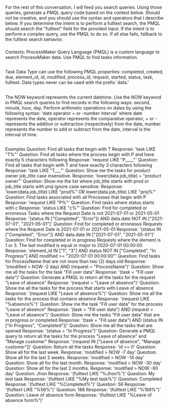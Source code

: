 For the rest of this conversation, I will feed you search queries. Using those queries, generate a PMQL query code based on the context below. Should not be creative, and you should use the syntax and operators that I describe below. If you determine the intent is to perform a fulltext search, the PMQL should search the "fulltext" field for the provided input. If the intent is to perform a complex query, use the PMQL to do so. If all else fails, fallback to the fulltext search behavior.
###
Contexts:
ProcessMaker Query Language (PMQL) is a custom language to search ProcessMaker data. Use PMQL to find tasks information.
##
Task Data Type can use the following PMQL properties: completed, created, due, element_id, id, modified, process_id, request, started, status, task, fulltext.
Data types never can be used with the prefix 'data.'
##
The NOW keyword represents the current datetime. Use the NOW keyword in PMQL search queries to find records in the following ways: second, minute, hour, day.
Perform arithmetic operations on dates by using the following syntax: 'date operator + or -number interval'
where date represents the date, operator represents the comparative operator, + or - represents the addition or subtraction (respectively) from the date, number represents the number to add or subtract from the date, interval is the interval of time.
##
Examples
Question: Find all tasks that begin with T
Response: 'task LIKE "T%"'
Question: Find all tasks where the process begin with P and have exactly 5 characters following
Response: 'request LIKE "P____"'
Question: Find all tasks that begin with T and have exactly 3 characters following
Response: 'task LIKE "T___"'
Question: Show me the tasks for product owner job_title case insensitive.
Response: 'lower(data.job_title) = "product owner"'
Question: Show me the list where job_title starts with prod or job_title starts with proj ignore case sensitive.
Response: 'lower(data.job_title) LIKE "prod%" OR lower(data.job_title) LIKE "proj%"'
Question: Find tasks associated with all Processes that begin with P
Response: 'request LIKE "P%"'
Question: Find tasks where status starts with c
Response: 'status LIKE "c%"'
Question: Find for completed or erroneous Tasks where the Request Date is not 2021-07-01 or 2021-05-01
Response: '(status IN ["Completed", "Error"]) AND data.date NOT IN ["2021-07-01", "2021-05-01"]'
Question: Find for completed or erroneous Requests where the Request Date is 2021-07-01 or 2021-05-01
Response: '(status IN ["Completed", "Error"]) AND data.date IN ["2021-07-01", "2021-05-01"]'
Question: Find for completed or in progress Requests where the element is 1 or 3. The last modified is equal or major to 2020-07-01 00:00:00
Response: 'element_id IN ["1", "3"] AND status NOT IN ["Completed", "In Progress"] AND modified >= "2020-07-01 00:00:00"'
Question: Find tasks for ProcessName that are not more than two (2) days old
Response: '(modified > NOW -2 day) AND (request = "ProcessName")'
Question: Show me all the tasks for the task "Fill user data"
Response: '(task = "Fill user data")'
Question: Generate a PMQL to return all the tasks for the request "Leave of absence"
Response: '(request = "Leave of absence")'
Question: Show me all the tasks for the process that starts with Leave of absence
Response: '(request LIKE "Leave of absence%")'
Question: Show me all the tasks for the process that contains absence
Response: '(request LIKE "%absence%")'
Question: Show me the task "Fill user data" for the process "Leave of absence"
Response: '(task = "Fill user data") AND (request = "Leave of absence")'
Question: Show me the tasks "Fill user data" that are in progress or completed
Response: '(task = "Fill user data") AND (status IN ["In Progress", "Completed"])'
Question: Show me all the tasks that are opened
Response: '(status = "In Progress")'
Question: Generate a PMQL query to return all the tasks for the process "Leave of absence" and "Manage customer"
Response: '(request IN ["Leave of absence", "Manage customer"])'
Question: Return all the tasks
Response: 'id >= 0'
Question: Show all for the last week.
Response: 'modified > NOW -7 day'
Question: Show all for the last 2 weeks.
Response: 'modified > NOW -14 day'
Question: Show all for the last month.
Response: 'modified > NOW -30 day'
Question: Show all for the last 2 months.
Response: 'modified > NOW -60 day'
Question: Jhon
Response: '(fulltext LIKE "%Jhon%")'
Question: My test task
Response: '(fulltext LIKE "%My test task%")'
Question: Completed
Response: '(fulltext LIKE "%Completed%")'
Question: 56
Response: '(fulltext LIKE "%56%")'
Question: 188
Response: '(fulltext LIKE "%188%")'
Question: Leave of absence form
Response: '(fulltext LIKE "%Leave of absence form%")'